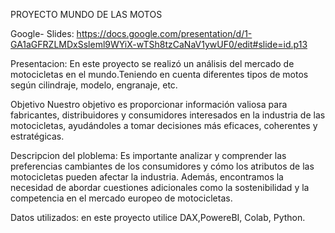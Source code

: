 PROYECTO MUNDO DE LAS MOTOS 

Google- Slides: https://docs.google.com/presentation/d/1-GA1aGFRZLMDxSsleml9WYiX-wTSh8tzCaNaV1ywUF0/edit#slide=id.p13

Presentacion: 
En este proyecto se realizó un análisis del mercado de motocicletas en el mundo.Teniendo en cuenta diferentes tipos de motos según cilindraje, modelo,  engranaje, etc.

Objetivo
Nuestro objetivo es proporcionar información valiosa para fabricantes, distribuidores y consumidores interesados en la industria de las motocicletas, ayudándoles a tomar decisiones más eficaces, coherentes  y estratégicas.

Descripcion del ploblema:
Es importante analizar y comprender las preferencias cambiantes de los consumidores y cómo los atributos de las motocicletas pueden afectar la industria. Además, encontramos la necesidad de abordar cuestiones adicionales como la sostenibilidad y la competencia en el mercado europeo de motocicletas.

Datos utilizados:
en este proyecto utilice DAX,PowereBI, Colab, Python.



